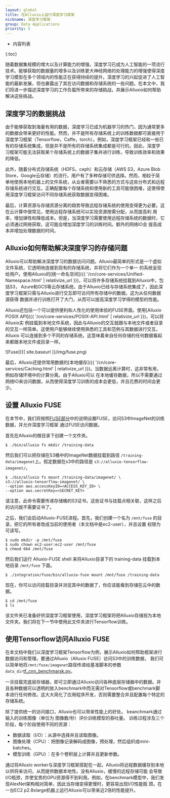```yaml
---
layout: global
title: 在Alluxio上运行深度学习框架
nickname: 深度学习框架
group: Data Applications
priority: 5
---
```


* 内容列表

{:toc}

随着数据集规模的增大以及计算能力的增强，深度学习已成为人工智能的一项流行技术。能够获取的数据量的增多以及训练更大神经网络的处理能力的增强使得深度
学习模型在多个领域内的性能正在获得持续的提升。深度学习的兴起促进了人工智能的最新发展，但也暴露出了其在访问数据和存储系统的一些问题。在本文中，我
们将进一步描述深度学习的工作负载所带来的存储挑战，并展示Alluxio如何帮助解决这些挑战。

## 深度学习的数据挑战

由于能够获取到海量有用的数据，深度学习已成为机器学习的热门，因为通常更多的数据会带来更好的性能。然而，并不是所有存储系统上的训练数据都可直接用于
深度学习框架（Tensorflow，Caffe，torch）。例如，深度学习框架已经和一些已有的存储系统集成，但是并不是所有的存储系统集成都是可行的。因此，深度学
习框架可能无法获取某个存储系统上的数据子集并进行训练，导致训练效率和效果的降低。

此外，随着分布式存储系统（HDFS，ceph）和云存储（AWS S3，Azure Blob Store，Google云存储）的流行，用户有了多种存储可供选择。然而，相较于简
单地使用本地机器上的文件系统，从业者需要以不熟悉的方式与这些分布式和远程存储系统进行交互。正确配置每个存储系统和使用新的工具可能很困难，这使得使
用深度学习框架访问不同存储系统获取数据变得困难。

最后，计算资源与存储资源分离的趋势导致远程存储系统的使用变得更为必要。这在云计算中很常见，使用远程存储系统可以实现资源按需分配，从而提高利
用率，增加弹性和降低成本。但是，当深度学习需要使用远程存储系统的数据时，它必须通过网络获取，这可能会增加深度学习的训练时间。额外的网络IO会
提高成本并增加处理数据的时间。

## Alluxio如何帮助解决深度学习的存储问题

Alluxio可以帮助解决深度学习的数据访问问题。Alluxio最简单的形式是一个虚拟文件系统，它透明地连接到现有的存储系统，并将它们作为一个单一
的系统呈现给用户。使用Alluxio的[统一命名空间]({{ '/cn/core-services/Unified-Namespace.html' | relativize_url }})，可以将许多存储系统挂载到Alluxio中，包括S3，
Azure和GCS等云存储系统。由于Alluxio已经与存储系统集成了，因此深度学习框架只需与Alluxio进行交互即可访问所有存储中的数据。这为从任何数据源获得
数据并进行训练打开了大门，从而可以提高深度学习学得的模型的性能。

Alluxio还包括一个可以提供便利和人性化的使用体验的FUSE界面。使用[Alluxio POSIX API]({{ '/cn/core-services/POSIX-API.html' | relativize_url }})，可以将Alluxio实
例挂载到本地文件系统，因此与Alluxio的交互就跟与本地文件或者目录的交互一样简单。这使用户能够继续使用熟悉的工具和范例与其数据进行交互。Alluxio
可以连接到多个不同的存储系统，这意味着来自任何存储的任何数据看起来都跟本地文件或目录一样。

![Fuse]({{ site.baseurl }}/img/fuse.png)

最后，Alluxio还提供常用数据的[本地缓存]({{ '/cn/core-services/Caching.html' | relativize_url }})。当数据远离计算时，这非常有用，例如存储环境中的计算分离。由于Alluxio可以
在本地缓存数据，所以不需要通过网络IO来访问数据，从而使得深度学习训练的成本会更低，并且花费的时间会更少。

## 设置 Alluxio FUSE

在本节中，我们将按照[FUSE部分](Mounting-Alluxio-FS-with-FUSE.html)中的说明设置FUSE，访问S3中ImageNet的训练数据，并允许深度学习框架
通过FUSE访问数据。

首先在Alluxio的根目录下创建一个文件夹。

```console
$ ./bin/alluxio fs mkdir /training-data
```

然后我们可以把存储在S3桶中的ImageNet数据挂载到路径 `/training-data/imagenet`上。假定数据在s3中的路径是 `s3://alluxio-tensorflow-imagenet/`。

```console
$ ./bin/alluxio fs mount /training-data/imagenet/ \
s3://alluxio-tensorflow-imagenet/ \
--option aws.accessKeyID=<ACCESS_KEY_ID> \
--option aws.secretKey=<SECRET_KEY>
```

请注意，此命令需要传递存储桶的S3证书。这些证书与挂载点相关联，这样之后的访问就不需要证书了。

之后，我们会启动Alluxio-FUSE进程。首先，我们创建一个名为 `/mnt/fuse` 的目录，把它的所有者改成当前的使用者（本文档中是ec2-user），并且设置
权限为可读写。

```console
$ sudo mkdir -p /mnt/fuse
$ sudo chown ec2-user:ec2-user /mnt/fuse
$ chmod 664 /mnt/fuse
```

然后我们运行 Alluxio-FUSE shell 来将Alluxio目录下的 training-data 挂载到本地目录 `/mnt/fuse` 下面。

```console
$ ./integration/fuse/bin/alluxio-fuse mount /mnt/fuse /training-data
```

现在，你可以访问挂载目录并浏览其中的数据了，你应该能看到存储在云中的数据。

```console
$ cd /mnt/fuse
$ ls
```

该文件夹已准备好供深度学习框架使用，深度学习框架将把Alluxio存储视为本地文件夹。我们将在下一节中使用此文件夹进行Tensorflow训练。

## 使用Tensorflow访问Alluxio FUSE

在本文档中我们以深度学习框架Tensorflow为例，展示Alluxio如何帮助框架进行数据访问和管理。要通过Alluxio（Alluxio FUSE）访问S3中的训练数据，
我们可以简单地将`/mnt/fuse/imagenet`路径传递给基准脚本的参数`data_dir`[tf_cnn_benchmarsk.py](https://github.com/tensorflow/benchmarks/blob/master/scripts/tf_cnn_benchmarks/tf_cnn_benchmarks.py)。

一旦挂载完底层存储器，即可立即通过Alluxio访问各种底层存储器中的数据。并且各种数据可以透明的放入benchmark中而无需对Tensorflow或benchmark脚
本进行任何修改。这大大简化了应用程序开发，否则需要整合并且配置每个特定的存储系统。

除了提供统一的访问接口，Alluxio也可以带来性能上的好处。
beanchmark通过输入的训练图像（单位为 图像数/秒）评价训练模型的吞吐量。
训练过程涉及三个阶段，每个阶段使用不同的资源： 
- 数据读取（I/O）：从源中选择并且读取图像。
- 图像处理（CPU）：把图像记录解码成图像，预处理，然后组织成mini-batches。
- 模型训练（GPU）：在多个卷积层上计算并且更新参数。

通过将Alluxio worker与深度学习框架搭配在一起，Alluxio将远程数据缓存到本地以供将来访问，从而提供数据本地性。没有Alluxio，缓慢的远程存储可能
会导致I/O瓶颈，并使宝贵的GPU资源得不到利用。例如，在benchmark模型中，我们发现AlexNet架构相对简单，因此当存储变得更慢时，更容易出现I/O性能瓶
颈。在一台EC2 p2.8xlarge机器上运行Alluxio可以带来近2倍的性能提升。
